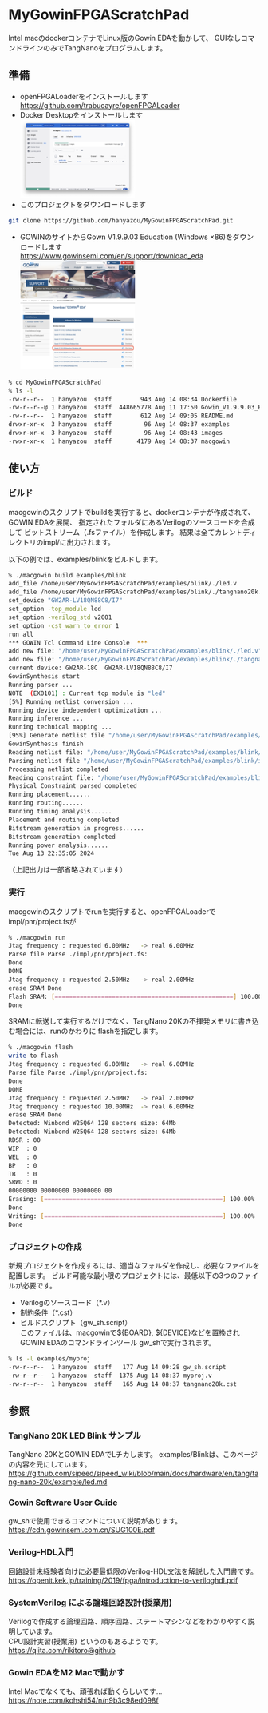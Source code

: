 # MyGowinFPGAScratchPad

Intel macのdockerコンテナでLinux版のGowin EDAを動かして、
GUIなしコマンドラインのみでTangNanoをプログラムします。

## 準備

  * openFPGALoaderをインストールします  
    https://github.com/trabucayre/openFPGALoader
  * Docker Desktopをインストールします  
    <img src="images/docker-desktop.png" alt="" width="48%">
  * このプロジェクトをダウンロードします  
  ```bash
git clone https://github.com/hanyazou/MyGowinFPGAScratchPad.git
  ```
  * GOWINのサイトからGown V1.9.9.03 Education (Windows ×86)をダウンロードします  
    https://www.gowinsemi.com/en/support/download_eda
    <img src="images/gowin_download_eda.png" alt="" width="48%">
  ```bash
% cd MyGowinFPGAScratchPad
% ls -l
-rw-r--r--  1 hanyazou  staff        943 Aug 14 08:34 Dockerfile
-rw-r--r--@ 1 hanyazou  staff  448665778 Aug 11 17:50 Gowin_V1.9.9.03_Education_linux.tar.gz
-rw-r--r--  1 hanyazou  staff        612 Aug 14 09:05 README.md
drwxr-xr-x  3 hanyazou  staff         96 Aug 14 08:37 examples
drwxr-xr-x  3 hanyazou  staff         96 Aug 14 08:43 images
-rwxr-xr-x  1 hanyazou  staff       4179 Aug 14 08:37 macgowin
  ```

## 使い方

### ビルド

macgowinのスクリプトでbuildを実行すると、dockerコンテナが作成されて、GOWIN EDAを展開、
指定されたフォルダにあるVerilogのソースコードを合成して
ビットストリーム（.fsファイル）を作成します。
結果は全てカレントディレクトリのimpl/に出力されます。

以下の例では、examples/blinkをビルドします。

```bash
% ./macgowin build examples/blink
add_file /home/user/MyGowinFPGAScratchPad/examples/blink/./led.v
add_file /home/user/MyGowinFPGAScratchPad/examples/blink/./tangnano20k.cst
set_device "GW2AR-LV18QN88C8/I7"
set_option -top_module led
set_option -verilog_std v2001
set_option -cst_warn_to_error 1
run all
*** GOWIN Tcl Command Line Console  *** 
add new file: "/home/user/MyGowinFPGAScratchPad/examples/blink/./led.v"
add new file: "/home/user/MyGowinFPGAScratchPad/examples/blink/./tangnano20k.cst"
current device: GW2AR-18C  GW2AR-LV18QN88C8/I7
GowinSynthesis start
Running parser ...
NOTE  (EX0101) : Current top module is "led"
[5%] Running netlist conversion ...
Running device independent optimization ...
Running inference ...
Running technical mapping ...
[95%] Generate netlist file "/home/user/MyGowinFPGAScratchPad/examples/blink/impl/gwsynthesis/project.vg" completed
GowinSynthesis finish
Reading netlist file: "/home/user/MyGowinFPGAScratchPad/examples/blink/impl/gwsynthesis/project.vg"
Parsing netlist file "/home/user/MyGowinFPGAScratchPad/examples/blink/impl/gwsynthesis/project.vg" completed
Processing netlist completed
Reading constraint file: "/home/user/MyGowinFPGAScratchPad/examples/blink/tangnano20k.cst"
Physical Constraint parsed completed
Running placement......
Running routing......
Running timing analysis......
Placement and routing completed
Bitstream generation in progress......
Bitstream generation completed
Running power analysis......
Tue Aug 13 22:35:05 2024
```
（上記出力は一部省略されています）

### 実行

macgowinのスクリプトでrunを実行すると、openFPGALoaderでimpl/pnr/project.fsが

```bash
% ./macgowin run
Jtag frequency : requested 6.00MHz   -> real 6.00MHz
Parse file Parse ./impl/pnr/project.fs: 
Done
DONE
Jtag frequency : requested 2.50MHz   -> real 2.00MHz
erase SRAM Done
Flash SRAM: [==================================================] 100.00%
Done
```

SRAMに転送して実行するだけでなく、TangNano 20Kの不揮発メモリに書き込む場合には、runのかわりに
flashを指定します。

```bash
% ./macgowin flash
write to flash
Jtag frequency : requested 6.00MHz   -> real 6.00MHz
Parse file Parse ./impl/pnr/project.fs: 
Done
DONE
Jtag frequency : requested 2.50MHz   -> real 2.00MHz
Jtag frequency : requested 10.00MHz  -> real 6.00MHz
erase SRAM Done
Detected: Winbond W25Q64 128 sectors size: 64Mb
Detected: Winbond W25Q64 128 sectors size: 64Mb
RDSR : 00
WIP  : 0
WEL  : 0
BP   : 0
TB   : 0
SRWD : 0
00000000 00000000 00000000 00
Erasing: [==================================================] 100.00%
Done
Writing: [==================================================] 100.00%
Done
```

### プロジェクトの作成

新規プロジェクトを作成するには、適当なフォルダを作成し、必要なファイルを配置します。
ビルド可能な最小限のプロジェクトには、最低以下の3つのファイルが必要です。

  * Verilogのソースコード（*.v）
  * 制約条件（*.cst）
  * ビルドスクリプト（gw_sh.script）  
    このファイルは、macgowinで\${BOARD}, \${DEVICE}などを置換されGOWIN EDAのコマンドラインツール
    gw\_shで実行されます。  

```bash
% ls -l examples/myproj
-rw-r--r--  1 hanyazou  staff   177 Aug 14 09:28 gw_sh.script
-rw-r--r--  1 hanyazou  staff  1375 Aug 14 08:37 myproj.v
-rw-r--r--  1 hanyazou  staff   165 Aug 14 08:37 tangnano20k.cst
```

## 参照

### TangNano 20K LED Blink サンプル

TangNano 20KとGOWIN EDAでLチカします。
examples/Blinkは、このページの内容を元にしています。  
https://github.com/sipeed/sipeed_wiki/blob/main/docs/hardware/en/tang/tang-nano-20k/example/led.md

### Gowin Software User Guide

gw_shで使用できるコマンドについて説明があります。  
https://cdn.gowinsemi.com.cn/SUG100E.pdf

### Verilog-HDL入門

回路設計未経験者向けに必要最低限のVerilog-HDL文法を解説した入門書です。  
https://openit.kek.jp/training/2019/fpga/introduction-to-veriloghdl.pdf

### SystemVerilog による論理回路設計(授業用)

Verilogで作成する論理回路、順序回路、ステートマシンなどをわかりやすく説明しています。  
CPU設計実習(授業用) というのもあるようです。  
https://qiita.com/rikitoro@github

### Gowin EDAをM2 Macで動かす

Intel Macでなくても、頑張れば動くらしいです...  
https://note.com/kohshi54/n/n9b3c98ed098f
